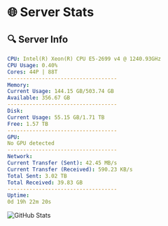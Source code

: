 # 🌐 Server Stats
## 🔍 Server Info
```yaml
CPU: Intel(R) Xeon(R) CPU E5-2699 v4 @ 1240.93GHz
CPU Usage: 0.40%
Cores: 44P | 88T
-----------------------------------
Memory:
Current Usage: 144.15 GB/503.74 GB
Available: 356.67 GB
-----------------------------------
Disk:
Current Usage: 55.15 GB/1.71 TB
Free: 1.57 TB
-----------------------------------
GPU:
No GPU detected
-----------------------------------
Network:
Current Transfer (Sent): 42.45 MB/s
Current Transfer (Received): 590.23 KB/s
Total Sent: 3.02 TB
Total Received: 39.83 GB
-----------------------------------
Uptime:
0d 19h 22m 20s
```
![GitHub Stats](https://img.shields.io/badge/Updated-2025-03-08_16:45:09-blue)